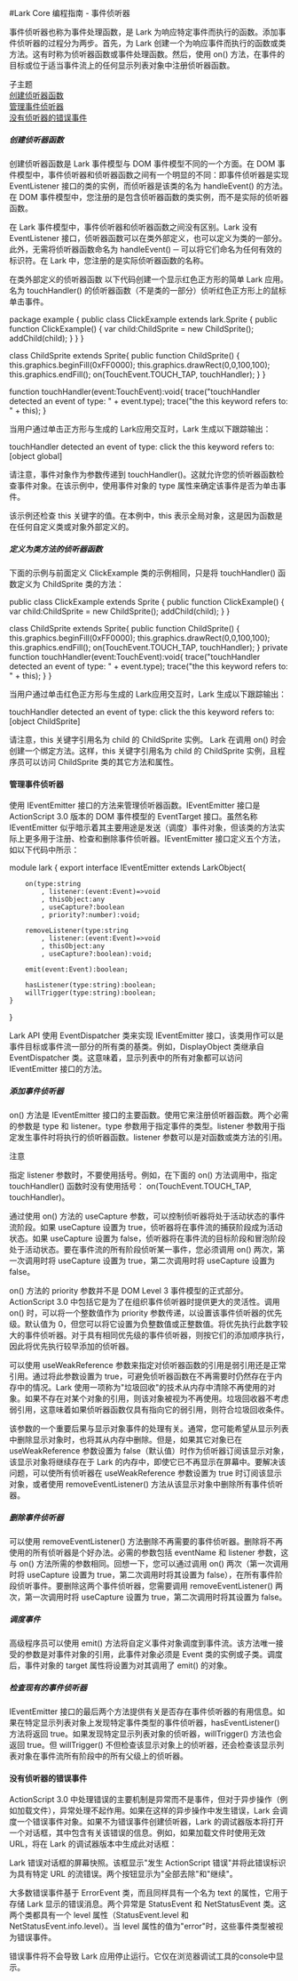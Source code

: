 #Lark Core 编程指南 - 事件侦听器

事件侦听器也称为事件处理函数，是 Lark 为响应特定事件而执行的函数。添加事件侦听器的过程分为两步。首先，为 Lark 创建一个为响应事件而执行的函数或类方法。这有时称为侦听器函数或事件处理函数。然后，使用 on() 方法，在事件的目标或位于适当事件流上的任何显示列表对象中注册侦听器函数。 

子主题   
[创建侦听器函数](#event-listener)   
[管理事件侦听器](#event-manage)   
[没有侦听器的错误事件](#event-unhandled)   


<a name="event-listener"/>

##### 创建侦听器函数
创建侦听器函数是 Lark 事件模型与 DOM 事件模型不同的一个方面。在 DOM 事件模型中，事件侦听器和侦听器函数之间有一个明显的不同：即事件侦听器是实现 EventListener 接口的类的实例，而侦听器是该类的名为 handleEvent() 的方法。在 DOM 事件模型中，您注册的是包含侦听器函数的类实例，而不是实际的侦听器函数。 

在 Lark 事件模型中，事件侦听器和侦听器函数之间没有区别。Lark 没有 EventListener 接口，侦听器函数可以在类外部定义，也可以定义为类的一部分。此外，无需将侦听器函数命名为 handleEvent() ─ 可以将它们命名为任何有效的标识符。在 Lark 中，您注册的是实际侦听器函数的名称。

在类外部定义的侦听器函数
以下代码创建一个显示红色正方形的简单 Lark 应用。名为 touchHandler() 的侦听器函数（不是类的一部分）侦听红色正方形上的鼠标单击事件。

package example {
    public class ClickExample extends lark.Sprite {
        public function ClickExample() {
            var child:ChildSprite = new ChildSprite();
            addChild(child);
        }
    }
}

class ChildSprite extends Sprite{
    public function ChildSprite() {
        this.graphics.beginFill(0xFF0000);
        this.graphics.drawRect(0,0,100,100);
        this.graphics.endFill();
        on(TouchEvent.TOUCH_TAP, touchHandler);
    }
}

function touchHandler(event:TouchEvent):void{
    trace("touchHandler detected an event of type: " + event.type);
    trace("the this keyword refers to: " + this);
}


当用户通过单击正方形与生成的 Lark应用交互时，Lark 生成以下跟踪输出：

touchHandler detected an event of type: click
the this keyword refers to: [object global]


请注意，事件对象作为参数传递到 touchHandler()。这就允许您的侦听器函数检查事件对象。在该示例中，使用事件对象的 type 属性来确定该事件是否为单击事件。

该示例还检查 this 关键字的值。在本例中，this 表示全局对象，这是因为函数是在任何自定义类或对象外部定义的。

##### 定义为类方法的侦听器函数
下面的示例与前面定义 ClickExample 类的示例相同，只是将 touchHandler() 函数定义为 ChildSprite 类的方法： 


public class ClickExample extends Sprite {
     public function ClickExample() {
         var child:ChildSprite = new ChildSprite();
         addChild(child);
     }
}

class ChildSprite extends Sprite{
    public function ChildSprite() {
        this.graphics.beginFill(0xFF0000);
        this.graphics.drawRect(0,0,100,100);
        this.graphics.endFill();
        on(TouchEvent.TOUCH_TAP, touchHandler);
    }
    private function touchHandler(event:TouchEvent):void{
        trace("touchHandler detected an event of type: " + event.type);
        trace("the this keyword refers to: " + this);
    }
}


当用户通过单击红色正方形与生成的 Lark应用交互时，Lark 生成以下跟踪输出：

touchHandler detected an event of type: click
the this keyword refers to: [object ChildSprite]


请注意，this 关键字引用名为 child 的 ChildSprite 实例。 Lark 在调用 on() 时会创建一个绑定方法。这样，this 关键字引用名为 child 的 ChildSprite 实例，且程序员可以访问 ChildSprite 类的其它方法和属性。

<a name="event-manage"/>

#### 管理事件侦听器
使用 IEventEmitter 接口的方法来管理侦听器函数。IEventEmitter 接口是 ActionScript 3.0 版本的 DOM 事件模型的 EventTarget 接口。虽然名称 IEventEmitter 似乎暗示着其主要用途是发送（调度）事件对象，但该类的方法实际上更多用于注册、检查和删除事件侦听器。IEventEmitter 接口定义五个方法，如以下代码中所示：

module lark {
    export interface IEventEmitter extends LarkObject{
    
        on(type:string
            , listener:(event:Event)=>void
            , thisObject:any
            , useCapture?:boolean
            , priority?:number):void;
            
        removeListener(type:string
            , listener:(event:Event)=>void
            , thisObject:any
            , useCapture?:boolean):void;

        emit(event:Event):boolean;

        hasListener(type:string):boolean;
        willTrigger(type:string):boolean;
    }
}


Lark API 使用 EventDispatcher 类来实现 IEventEmitter 接口，该类用作可以是事件目标或事件流一部分的所有类的基类。例如，DisplayObject 类继承自 EventDispatcher 类。这意味着，显示列表中的所有对象都可以访问 IEventEmitter 接口的方法。

##### 添加事件侦听器
on() 方法是 IEventEmitter 接口的主要函数。使用它来注册侦听器函数。两个必需的参数是 type 和 listener。type 参数用于指定事件的类型。listener 参数用于指定发生事件时将执行的侦听器函数。listener 参数可以是对函数或类方法的引用。

注意
 
 指定 listener 参数时，不要使用括号。例如，在下面的 on() 方法调用中，指定 touchHandler() 函数时没有使用括号：
on(TouchEvent.TOUCH_TAP, touchHandler)。 
 

通过使用 on() 方法的 useCapture 参数，可以控制侦听器将处于活动状态的事件流阶段。如果 useCapture 设置为 true，侦听器将在事件流的捕获阶段成为活动状态。如果 useCapture 设置为 false，侦听器将在事件流的目标阶段和冒泡阶段处于活动状态。要在事件流的所有阶段侦听某一事件，您必须调用 on() 两次，第一次调用时将 useCapture 设置为 true，第二次调用时将 useCapture 设置为 false。

on() 方法的 priority 参数并不是 DOM Level 3 事件模型的正式部分。ActionScript 3.0 中包括它是为了在组织事件侦听器时提供更大的灵活性。调用 on() 时，可以将一个整数值作为 priority 参数传递，以设置该事件侦听器的优先级。默认值为 0，但您可以将它设置为负整数值或正整数值。将优先执行此数字较大的事件侦听器。对于具有相同优先级的事件侦听器，则按它们的添加顺序执行，因此将优先执行较早添加的侦听器。 

可以使用 useWeakReference 参数来指定对侦听器函数的引用是弱引用还是正常引用。通过将此参数设置为 true，可避免侦听器函数在不再需要时仍然存在于内存中的情况。Lark 使用一项称为"垃圾回收"的技术从内存中清除不再使用的对象。如果不存在对某个对象的引用，则该对象被视为不再使用。垃圾回收器不考虑弱引用，这意味着如果侦听器函数仅具有指向它的弱引用，则符合垃圾回收条件。

该参数的一个重要后果与显示对象事件的处理有关。通常，您可能希望从显示列表中删除显示对象时，也将其从内存中删除。但是，如果其它对象已在 useWeakReference 参数设置为 false（默认值）时作为侦听器订阅该显示对象，该显示对象将继续存在于 Lark 的内存中，即使它已不再显示在屏幕中。要解决该问题，可以使所有侦听器在 useWeakReference 参数设置为 true 时订阅该显示对象，或者使用 removeEventListener() 方法从该显示对象中删除所有事件侦听器。

##### 删除事件侦听器
可以使用 removeEventListener() 方法删除不再需要的事件侦听器。删除将不再使用的所有侦听器是个好办法。必需的参数包括 eventName 和 listener 参数，这与 on() 方法所需的参数相同。回想一下，您可以通过调用 on() 两次（第一次调用时将 useCapture 设置为 true，第二次调用时将其设置为 false），在所有事件阶段侦听事件。要删除这两个事件侦听器，您需要调用 removeEventListener() 两次，第一次调用时将 useCapture 设置为 true，第二次调用时将其设置为 false。

##### 调度事件
高级程序员可以使用 emit() 方法将自定义事件对象调度到事件流。该方法唯一接受的参数是对事件对象的引用，此事件对象必须是 Event 类的实例或子类。调度后，事件对象的 target 属性将设置为对其调用了 emit() 的对象。

##### 检查现有的事件侦听器
IEventEmitter 接口的最后两个方法提供有关是否存在事件侦听器的有用信息。如果在特定显示列表对象上发现特定事件类型的事件侦听器，hasEventListener() 方法将返回 true。如果发现特定显示列表对象的侦听器，willTrigger() 方法也会返回 true。但 willTrigger() 不但检查该显示对象上的侦听器，还会检查该显示列表对象在事件流所有阶段中的所有父级上的侦听器。 

<a name="event-unhandled"/>

#### 没有侦听器的错误事件
ActionScript 3.0 中处理错误的主要机制是异常而不是事件，但对于异步操作（例如加载文件），异常处理不起作用。如果在这样的异步操作中发生错误，Lark 会调度一个错误事件对象。如果不为错误事件创建侦听器，Lark 的调试器版本将打开一个对话框，其中包含有关该错误的信息。例如，如果加载文件时使用无效 URL，将在 Lark 的调试器版本中生成此对话框：

Lark 错误对话框的屏幕快照。该框显示"发生 ActionScript 错误"并将此错误标识为具有特定 URL 的流错误。两个按钮显示为"全部去除"和"继续"。

大多数错误事件基于 ErrorEvent 类，而且同样具有一个名为 text 的属性，它用于存储 Lark 显示的错误消息。两个异常是 StatusEvent 和 NetStatusEvent 类。这两个类都具有一个 level 属性（StatusEvent.level 和 NetStatusEvent.info.level）。当 level 属性的值为"error"时，这些事件类型被视为错误事件。

错误事件将不会导致 Lark 应用停止运行。它仅在浏览器调试工具的console中显示。

